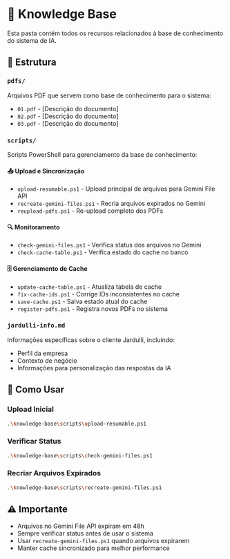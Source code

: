# 🧠 Knowledge Base

Esta pasta contém todos os recursos relacionados à base de conhecimento do sistema de IA.

## 📁 Estrutura

### `pdfs/`
Arquivos PDF que servem como base de conhecimento para o sistema:
- `01.pdf` - [Descrição do documento]
- `02.pdf` - [Descrição do documento]  
- `03.pdf` - [Descrição do documento]

### `scripts/`
Scripts PowerShell para gerenciamento da base de conhecimento:

#### 📤 **Upload e Sincronização**
- `upload-resumable.ps1` - Upload principal de arquivos para Gemini File API
- `recreate-gemini-files.ps1` - Recria arquivos expirados no Gemini
- `reupload-pdfs.ps1` - Re-upload completo dos PDFs

#### 🔍 **Monitoramento**
- `check-gemini-files.ps1` - Verifica status dos arquivos no Gemini
- `check-cache-table.ps1` - Verifica estado do cache no banco

#### 🗄️ **Gerenciamento de Cache**
- `update-cache-table.ps1` - Atualiza tabela de cache
- `fix-cache-ids.ps1` - Corrige IDs inconsistentes no cache
- `save-cache.ps1` - Salva estado atual do cache
- `register-pdfs.ps1` - Registra novos PDFs no sistema

### `jardulli-info.md`
Informações específicas sobre o cliente Jardulli, incluindo:
- Perfil da empresa
- Contexto de negócio
- Informações para personalização das respostas da IA

## 🚀 Como Usar

### Upload Inicial
```bash
.\knowledge-base\scripts\upload-resumable.ps1
```

### Verificar Status
```bash
.\knowledge-base\scripts\check-gemini-files.ps1
```

### Recriar Arquivos Expirados
```bash
.\knowledge-base\scripts\recreate-gemini-files.ps1
```

## ⚠️ Importante

- Arquivos no Gemini File API expiram em 48h
- Sempre verificar status antes de usar o sistema
- Usar `recreate-gemini-files.ps1` quando arquivos expirarem
- Manter cache sincronizado para melhor performance